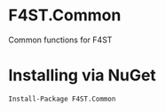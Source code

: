 # F4ST.Common

Common functions for F4ST

# Installing via NuGet
  
    Install-Package F4ST.Common


